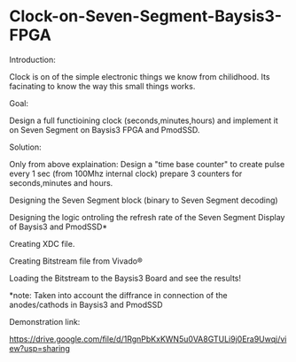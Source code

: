 # Clock-on-Seven-Segment-Baysis3-FPGA

Introduction:

Clock is on of the simple electronic things we know from chilidhood.
Its facinating to know the way this small things works.

  

Goal:

Design a full functioining clock (seconds,minutes,hours) and implement it on
Seven Segment on Baysis3 FPGA and PmodSSD.


Solution:

Only from above explaination:
Design a "time base counter" to create pulse every 1 sec (from 100Mhz internal clock)
prepare 3 counters for seconds,minutes and hours.

Designing the Seven Segment block (binary to Seven Segment decoding)

Designing the logic ontroling the refresh rate of the Seven Segment Display of Baysis3 and PmodSSD*

Creating XDC file.

Creating Bitstream file from Vivado®

Loading the Bitstream to the Baysis3 Board and see the results!

*note: Taken into account the diffrance in connection of the anodes/cathods in Baysis3 and PmodSSD



Demonstration link:

https://drive.google.com/file/d/1RgnPbKxKWN5u0VA8GTULi9j0Era9Uwqj/view?usp=sharing


